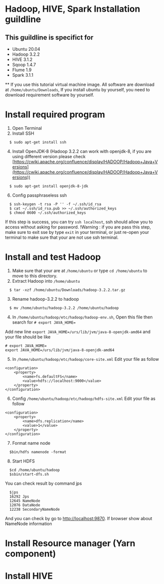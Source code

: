 # Hadoop, HIVE, Spark Installation guildline

## This guildline is specifict for
- Ubuntu 20.04
- Hadoop 3.2.2
- HIVE 3.1.2
- Sqoop 1.4.7
- Flume 1.9
- Spark 3.1.1

** If you use this tutorial virtual machine image. All software are download at ```/home/ubuntu/Downloads```, 
If you install ubuntu by yourself, you need to download requirement software by yourself.

# Install required program

1. Open Terminal
2. Install SSH
```
  $ sudo apt-get install ssh
```
4. Install OpenJDK-8 (Hadoop 3.2.2 can work with openjdk-8, if you are using different version please check [https://cwiki.apache.org/confluence/display/HADOOP/Hadoop+Java+Versions](https://cwiki.apache.org/confluence/display/HADOOP/Hadoop+Java+Versions))
```
  $ sudo apt-get install openjdk-8-jdk
```
6. Config passphraseless ssh

```  
  $ ssh-keygen -t rsa -P '' -f ~/.ssh/id_rsa
  $ cat ~/.ssh/id_rsa.pub >> ~/.ssh/authorized_keys
  $ chmod 0600 ~/.ssh/authorized_keys
```
If this step is success, you can try ```ssh localhost```, ssh should allow you to access without asking for password.
!Warning : if you are pass this step, make sure to exit sse by type ```exit``` in your terminal, or just re-open your terminal to make sure that your are not use ssh terminal.

# Install and test Hadoop
1. Make sure that your are at ```/home/ubuntu``` or type ```cd /home/ubuntu``` to move to this directory.
2. Extract Hadoop into ```/home/ubuntu```
```
  $ tar -xzf /home/ubuntu/Downloads/hadoop-3.2.2.tar.gz
```
3. Rename hadoop-3.2.2 to hadoop
```
  $ mv /home/ubuntu/hadoop-3.2.2 /home/ubuntu/hadoop
```
4. In ```/home/ubuntu/hadoop/etc/hadoop/hadoop-env.sh```, Open this file then search for ```# export JAVA_HOME=```

Add new line ```export JAVA_HOME=/urs/lib/jvm/java-8-openjdk-amd64``` and your file should be like
```
# export JAVA_HOME=
export JAVA_HOME=/urs/lib/jvm/java-8-openjdk-amd64
```

5. In ```/home/ubuntu/hadoop/etc/hadoop/core-site.xml```  Edit your file as follow
```
<configuration>
    <property>
        <name>fs.defaultFS</name>
        <value>hdfs://localhost:9000</value>
    </property>
</configuration>
```

6. Config ```/home/ubuntu/hadoop/etc/hadoop/hdfs-site.xml``` Edit your file as follow
```
<configuration>
    <property>
        <name>dfs.replication</name>
        <value>1</value>
    </property>
</configuration>
```
7. Format name node
```
  $bin/hdfs namenode -format
```
8. Start HDFS
```
  $cd /home/ubuntu/hadoop
  $sbin/start-dfs.sh
```

You can check result by command jps
```
  $jps
  16292 Jps
  12645 NameNode
  12076 DataNode
  12238 SecondaryNameNode
```

And you can check by go to [http://localhost:9870](http://localhost:9870). If browser show about NameNode information

# Install Resource manager (Yarn component)

# Install HIVE
